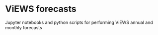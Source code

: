 # ViEWS forecasts
Jupyter notebooks and python scripts for performing ViEWS annual and monthly forecasts
